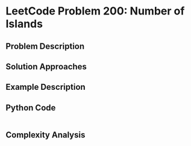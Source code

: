# LeetCode Problem 200: Number of Islands
## Problem Description
## Solution Approaches
## Example Description
## Python Code
```python
```
## Complexity Analysis